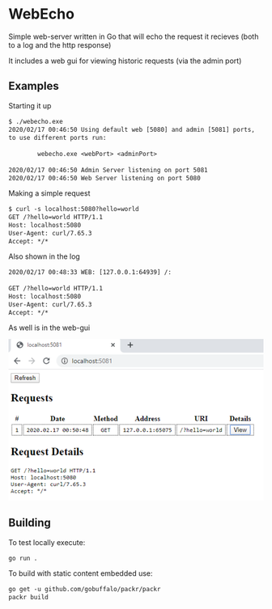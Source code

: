# WebEcho
Simple web-server written in Go that will echo the request it recieves (both to a log and the http response)

It includes a web gui for viewing historic requests (via the admin port)

## Examples
Starting it up
```
$ ./webecho.exe
2020/02/17 00:46:50 Using default web [5080] and admin [5081] ports, to use different ports run:

        webecho.exe <webPort> <adminPort>

2020/02/17 00:46:50 Admin Server listening on port 5081
2020/02/17 00:46:50 Web Server listening on port 5080
```

Making a simple request
```
$ curl -s localhost:5080?hello=world
GET /?hello=world HTTP/1.1
Host: localhost:5080
User-Agent: curl/7.65.3
Accept: */*
```

Also shown in the log
```
2020/02/17 00:48:33 WEB: [127.0.0.1:64939] /:

GET /?hello=world HTTP/1.1
Host: localhost:5080
User-Agent: curl/7.65.3
Accept: */*
```

As well is in the web-gui

![](adminui.png)

## Building
To test locally execute:

```
go run .
```

To build with static content embedded use:
```
go get -u github.com/gobuffalo/packr/packr
packr build
```